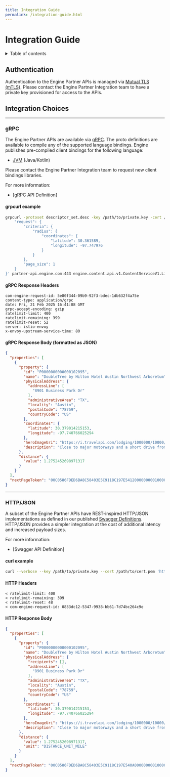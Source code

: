 ```yaml
---
title: Integration Guide
permalink: /integration-guide.html
---
```


<!-- markdownlint-disable-next-line MD025 -->
# Integration Guide

<!-- markdownlint-capture -->
<!-- markdownlint-disable MD033 -->
<details markdown="block">
  <summary>
    Table of contents
  </summary>
  {: .text-delta }
1. TOC
{:toc}
</details>
<!-- markdownlint-restore -->

## Authentication

Authentication to the Engine Partner APIs is managed via [Mutual TLS (mTLS)](https://en.wikipedia.org/wiki/Mutual_authentication#mTLS).
Please contact the Engine Partner Integration team to have a private key provisioned for access to the APIs.

## Integration Choices

---

### gRPC

The Engine Partner APIs are available via [gRPC](https://grpc.io).
The proto definitions are available to compile any of the supported language bindings.
Engine publishes pre-compiled client bindings for the following language:

* [JVM](https://central.sonatype.com/artifact/com.engine/engine-partner-api-service) (Java/Kotlin)

Please contact the Engine Partner Integration team to request new client bindings libraries.

For more information:

* [gRPC API Definition]

#### grpcurl example

```bash
grpcurl -protoset descriptor_set.desc -key /path/to/private.key -cert /path/to/cert.pem -d '{
    "request": {
        "criteria": {
            "radius": {
                "coordinates": {
                    "latitude": 30.361589,
                    "longitude": -97.747976
                }
            }
        },
        "page_size": 1
    }
}' partner-api.engine.com:443 engine.content.api.v1.ContentServiceV1.ListProperties
```

#### gRPC Response Headers

```text
com-engine-request-id: 5e80f344-09b9-92f3-bdec-1db632f4a75e
content-type: application/grpc
date: Fri, 21 Feb 2025 16:41:08 GMT
grpc-accept-encoding: gzip
ratelimit-limit: 400
ratelimit-remaining: 399
ratelimit-reset: 52
server: istio-envoy
x-envoy-upstream-service-time: 80
```

#### gRPC Response Body (formatted as JSON)

```json
{
  "properties": [
    {
      "property": {
        "id": "P0000000000000102095",
        "name": "DoubleTree by Hilton Hotel Austin Northwest Arboretum",
        "physicalAddress": {
          "addressLine": [
            "8901 Business Park Dr"
          ],
          "administrativeArea": "TX",
          "locality": "Austin",
          "postalCode": "78759",
          "countryCode": "US"
        },
        "coordinates": {
          "latitude": 30.379014215153,
          "longitude": -97.740766025294
        },
        "heroImageUri": "https://i.travelapi.com/lodging/1000000/10000/3700/3686/e6110757_z.jpg",
        "description": "Close to major motorways and a short drive from local attractions and Austin city center, DoubleTree by Hilton Austin Northwest - Arboretum features on-site dining options and many modern facilities, including a 24-hour fitness center. Guests at the DoubleTree by Hilton Austin Northwest - Arboretum can start the day with a cup of coffee from in-room coffeemakers, or take advantage of in-room microwaves and small refrigerators. The hotel also features an outdoor pool and a modern business center. Area points of interest, including the Arboretum Entertainment and Shopping District can be found near the DoubleTree by Hilton Austin Northwest-Arboretum. Scenic Lake Travis and the Texas State Capitol are also nearby."
      },
      "distance": {
        "value": 1.2752452698971317
      }
    }
  ],
  "nextPageToken": "00C0586FDED6BA8C58403E5C9118C197E541200000000010000000001"
}
```

---

### HTTP/JSON

A subset of the Engine Partner APIs have REST-inspired HTTP/JSON implementations as defined in our published [Swagger Definitions](./HTTP/content-service-swagger.json).
HTTP/JSON provides a simpler integration at the cost of additional latency and increased payload sizes.

For more information:

* [Swagger API Definition]

#### curl example

```bash
curl --verbose --key /path/to/private.key --cert /path/to/cert.pem 'https://partner-api.engine.com/content/v1/property?request.criteria.radius.coordinates.latitude=30.361589&request.criteria.radius.coordinates.longitude=-97.747976&request.pageSize=1' -H 'accept: application/json'
```

#### HTTP Headers

```text
< ratelimit-limit: 400
< ratelimit-remaining: 399
< ratelimit-reset: 48
< com-engine-request-id: 0833dc12-5347-9938-bb61-7d74bc264c9e
```

#### HTTP Response Body

```json
{
  "properties": [
    {
      "property": {
        "id": "P0000000000000102095",
        "name": "DoubleTree by Hilton Hotel Austin Northwest Arboretum",
        "physicalAddress": {
          "recipients": [],
          "addressLine": [
            "8901 Business Park Dr"
          ],
          "administrativeArea": "TX",
          "locality": "Austin",
          "postalCode": "78759",
          "countryCode": "US"
        },
        "coordinates": {
          "latitude": 30.379014215153,
          "longitude": -97.740766025294
        },
        "heroImageUri": "https://i.travelapi.com/lodging/1000000/10000/3700/3686/e6110757_z.jpg",
        "description": "Close to major motorways and a short drive from local attractions and Austin city center, DoubleTree by Hilton Austin Northwest - Arboretum features on-site dining options and many modern facilities, including a 24-hour fitness center. Guests at the DoubleTree by Hilton Austin Northwest - Arboretum can start the day with a cup of coffee from in-room coffeemakers, or take advantage of in-room microwaves and small refrigerators. The hotel also features an outdoor pool and a modern business center. Area points of interest, including the Arboretum Entertainment and Shopping District can be found near the DoubleTree by Hilton Austin Northwest-Arboretum. Scenic Lake Travis and the Texas State Capitol are also nearby."
      },
      "distance": {
        "value": 1.2752452698971317,
        "unit": "DISTANCE_UNIT_MILE"
      }
    }
  ],
  "nextPageToken": "00C0586FDED6BA8C58403E5C9118C197E540A00000000010000000001"
}
```
